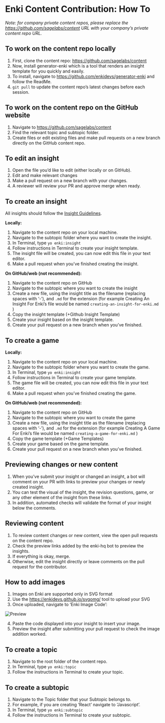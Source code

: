 # Enki Content Contribution: How To

*Note: for company private content repos, please replace the https://github.com/sagelabs/content URL with your company’s private content repo URL.*

## To work on the content repo locally
1. First, clone the content repo: https://github.com/sagelabs/content
2. Now, install generator-enki which is a tool that renders an insight template for you quickly and easily.
3. To install, navigate to https://github.com/enkidevs/generator-enki and follow the ReadMe.
4. `git pull` to update the content repo’s latest changes before each session.


## To work on the content repo on the GitHub website
1. Navigate to https://github.com/sagelabs/content
2. Find the relevant topic and subtopic folder.
3. Create files or edit existing files and make pull requests on a new branch directly on the GitHub content repo.


## To edit an insight
1. Open the file you’d like to edit (either locally or on GitHub).
2. Edit and make relevant changes
3. Make a pull request on a new branch with your changes.
4. A reviewer will review your PR and approve merge when ready.


## To create an insight

All insights should follow the [Insight Guidelines](https://github.com/enkidevs/guidelines).

**Locally:**

1. Navigate to the content repo on your local machine.
2. Navigate to the subtopic folder where you want to create the insight.
3. In Terminal, type  `yo enki:insight` 
4. Follow instructions in Terminal to create your insight template.
5. The insight file will be created, you can now edit this file in your text editor.
6. Make a pull request when you’ve finished creating the insight.

**On GitHub/web (not recommended):**

1. Navigate to the content repo on GitHub
2. Navigate to the subtopic where you want to create the insight
3. Create a new file, using the insight title as the filename (replacing spaces with ‘-’), and `.md` for the extension (for example Creating An Insight For Enki’s file would be named `creating-an-insight-for-enki.md` )
4. Copy the insight template (+Github Insight Template)
5. Create your insight based on the insight template.
6. Create your pull request on a new branch when you’ve finished.


## To create a game

**Locally:**

1. Navigate to the content repo on your local machine.
2. Navigate to the subtopic folder where you want to create the game.
3. In Terminal, type  `yo enki:insight` 
4. Follow instructions in Terminal to create your game template.
5. The game file will be created, you can now edit this file in your text editor.
6. Make a pull request when you’ve finished creating the game.

**On GitHub/web (not recommended):**

1. Navigate to the content repo on GitHub
2. Navigate to the subtopic where you want to create the game
3. Create a new file, using the insight title as the filename (replacing spaces with ‘-’), and `.md` for the extension (for example Creating A Game For Enki’s file would be named `creating-a-game-for-enki.md` )
4. Copy the game template (+Game Templates)
5. Create your game based on the game template.
6. Create your pull request on a new branch when you’ve finished.


## Previewing changes or new content
1. When you’ve submit your insight or changed an insight, a bot will comment on your PR with links to preview your changes or newly created insight.
2. You can test the visual of the insight, the revision questions, game, or any other element of the insight from these links.
3. In addition, automated checks will validate the format of your insight below the comments.


## Reviewing content
1. To review content changes or new content, view the open pull requests on the content repo.
2. Check the preview links added by the enki-hq bot to preview the insights.
3. If everything is okay, merge.
4. Otherwise, edit the insight directly or leave comments on the pull request for the contributor.


## How to add images
1. Images on Enki are supported only in SVG format
2. Use the https://enkidevs.github.io/svgomg/ tool to upload your SVG
3. Once uploaded, navigate to ‘Enki Image Code’:

![Preview](https://d2mxuefqeaa7sj.cloudfront.net/s_807FF94CFA7CEE44DBBA8A50F2F53E5F49DA9ACB203A2128D5EF02C3B09B4ECD_1481598513946_file.png)

4. Paste the code displayed into your insight to insert your image.
5. Preview the insight after submitting your pull request to check the image addition worked.


## To create a topic
1. Navigate to the root folder of the content repo.
2. In Terminal, type `yo enki:topic`  
3. Follow the instructions in Terminal to create your topic.


## To create a subtopic
1. Navigate to the Topic folder that your Subtopic belongs to.
  1. For example, if you are creating ‘React’ navigate to ‘Javascript’.
2. In Terminal, type `yo enki:subtopic` 
3. Follow the instructions in Terminal to create your subtopic.
